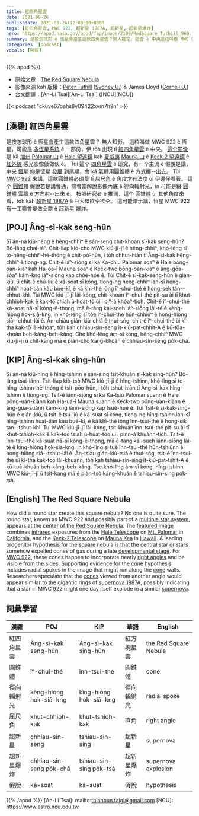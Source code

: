 ```yaml
---
title: 紅四角星雲
date: 2021-09-26
publishdate: 2021-09-26T12:00:00+0800
tags: [紅四角星雲, MWC 922, 超新星 1987A, 超新星, 超新星爆炸]
hero: https://apod.nasa.gov/apod/fap/image/2109/RedSquare_Tuthill_960.jpg
summary: 是按怎球形 ê 恆星會產生這款四角星雲？無人確定。星雲 ê 中央這粒叫做 MWC 922 ê 恆星，可能是多恆星系統 ê 一部份。
categories: [podcast]
vocals: [阿錕]
---
```


{{% apod %}}

- 原始文章：[The Red Square Nebula](https://apod.nasa.gov/apod/ap210926.html)
- 影像來源 kah 版權：[Peter Tuthill](http://www.physics.usyd.edu.au/~gekko/) ([Sydney U.](https://www.sydney.edu.au/science/schools/school-of-physics.html)) & James Lloyd ([Cornell U.](https://astro.cornell.edu/))
- 台文翻譯：[An-Li Tsai][An-Li Tsai] ([NCU][NCU])

{{< podcast "ckuve67oahs8y09422xvm7h2n" >}}

## [漢羅] 紅四角星雲
是按怎球形 ê 恆星會產生這款四角星雲？
無人知影。
這粒叫做 MWC 922 ê 恆星，可能是 [多恆星系統][multiple star system] ê 一部份，伊 to̍h 出現 tī [紅四角星雲][Red Square Nebula] ê 中央。
[這个影像][featured image] 是 kā [加州][California] [Palomar 山][Mt. Palomar] ê [Hale 望遠鏡][Hale Telescope] kah [夏威夷][Hawaii] [Mauna 山][Mauna Kea] ê [Keck-2 望遠鏡][Keck-2 Telescope] ê [紅外線][infrared] 感光影像敆做伙 ê。
Tùi 這个 [四角星雲][square nebula] ê 研究，有一个主流 ê 假說是講，
中央 [恆星][star] 抑是恆星 [發展][developmental stage] 到尾期，會 kā 氣體用圓錐體 ê 方式擲--出去。
Tùi [MWC 922][MWC 922] 來講，這款圓錐體必須愛 tī [屈尺角][right angles] ê 角度才有法度 ùi 伊邊仔看著。
這个 [圓錐體][cone 1] 假說若是講會通，嘛會當解說影像內底 ê 徑向輻射光，in 可能是綴 [圓錐體][cone 2] 雲牆 ê 方向射--出來 ê。
按照研究者 ê 推測，這个 [圓錐體][cones] ùi 其他角度來看，to̍h kah [超新星 1987A][supernova 1987A] ê 巨大環欲仝欲仝。
這可能暗示講，恆星 MWC 922 有一工嘛會變做仝款 ê [超新星][supernova] 爆炸。

## [POJ] Âng-sì-kak seng-hûn
Sī án-ná kiû-hêng ê hêng-chhiⁿ ē sán-seng chit-khoán sì-kak seng-hûn?
Bô-lâng chai-iáⁿ.
Chit-lia̍p kiò-chò MWC kiú-jī-jī ê hêng-chhiⁿ, khó-lêng sī to-hêng-chhiⁿ-hē-thóng ê chi̍t-pō͘-hūn, i to̍h chhut-hiān tī Âng-sì-kak hêng-chhiⁿ ê tiong-ng.
Chi̍t-ê iáⁿ-siōng sī kā Ka-chiu Palomar soaⁿ ê Hale bōng-oán-kiàⁿ kah Ha-óa-ī Mauna soaⁿ ê Keck-two bōng-oán-kiàⁿ ê âng-gōa-sòaⁿ kám-kng iáⁿ-siōng kap chòe-hóe ê.
Tùi Chit-ê sì-kak-seng-hûn ê gián-kiù, ū chi̍t-ê chú-liû ê ká-soat sī kóng, tiong-ng hêng-chhiⁿ iah-sī hêng-chhiⁿ hoat-tián kàu bóe-kî, ē kā khì-thé iōng îⁿ-chui-thé ê hong-sek tàn--chhut-khì.
Tùi MWC kiú-jī-jī lâi-kóng, chit-khoán îⁿ-chui-thé pit-su ài tī khut-chhioh-kak ê kak-tō͘ chiah ū-hoat-tō͘ ùi i piⁿ-á khòaⁿ-tio̍h.
Chit-ê îⁿ-chui-thé ká-soat nā-sī kóng-ē-thong, mā ē-tàng kái-soeh iáⁿ-siōng lāi-té ê kèng-hiòng hok-siā-kng, in khó-lêng sī tòe îⁿ-chui-thé hûn-chhiûⁿ ê hong-hiòng siā--chhut-lâi ê.
Àn-chiàu gián-kiù-chiá ê thui-sǹg, chit-ê îⁿ-chui-thé  ùi kî-tha kak-tō͘ lâi-khòaⁿ, to̍h kah chhiau-sin-seng i̍t-kiú-pat-chhit-A ê kū-tōa-khoân beh-kâng-beh-kâng.
Che khó-lêng àm-sī kóng, hêng-chhiⁿ MWC kiú-jī-jī ū chi̍t-kang mā ē piàn-chò kāng-khoán ê chhiau-sin-seng po̍k-chà.

## [KIP] Âng-sì-kak sing-hûn
Sī án-ná kiû-hîng ê hîng-tshinn ē sán-sing tsit-khuán sì-kak sing-hûn?
Bô-lâng tsai-iánn.
Tsit-lia̍p kiò-tsò MWC kiú-jī-jī ê hîng-tshinn, khó-lîng sī to-hîng-tshinn-hē-thóng ê tsi̍t-pōo-hūn, i to̍h tshut-hiān tī Âng-sì-kak hîng-tshinn ê tiong-ng.
Tsi̍t-ê iánn-siōng sī kā Ka-tsiu Palomar suann ê Hale bōng-uán-kiànn kah Ha-uá-ī Mauna suann ê Keck-two bōng-uán-kiànn ê âng-guā-suànn kám-kng iánn-siōng kap tsuè-hué ê.
Tuì Tsit-ê sì-kak-sing-hûn ê gián-kiù, ū tsi̍t-ê tsú-liû ê ká-suat sī kóng, tiong-ng hîng-tshinn iah-sī hîng-tshinn huat-tián kàu bué-kî, ē kā khì-thé iōng înn-tsui-thé ê hong-sik tàn--tshut-khì.
Tuì MWC kiú-jī-jī lâi-kóng, tsit-khuán înn-tsui-thé pit-su ài tī khut-tshioh-kak ê kak-tōo tsiah ū-huat-tōo uì i pinn-á khuànn-tio̍h.
Tsit-ê înn-tsui-thé ká-suat nā-sī kóng-ē-thong, mā ē-tàng kái-sueh iánn-siōng lāi-té ê kìng-hiòng hok-siā-kng, in khó-lîng sī tuè înn-tsui-thé hûn-tshiûnn ê hong-hiòng siā--tshut-lâi ê.
Àn-tsiàu gián-kiù-tsiá ê thui-sǹg, tsit-ê înn-tsui-thé  uì kî-tha kak-tōo lâi-khuànn, to̍h kah tshiau-sin-sing i̍t-kiú-pat-tshit-A ê kū-tuā-khuân beh-kâng-beh-kâng.
Tse khó-lîng àm-sī kóng, hîng-tshinn MWC kiú-jī-jī ū tsi̍t-kang mā ē piàn-tsò kāng-khuán ê tshiau-sin-sing po̍k-tsà.


## [English] The Red Square Nebula
How did a round star create this square nebula?
No one is quite sure.
The round star, known as MWC 922 and possibly part of a [multiple star system][multiple star system], appears at the center of the [Red Square Nebula][Red Square Nebula].
The [featured image][featured image] combines [infrared][infrared] exposures from the [Hale Telescope][Hale Telescope] on [Mt. Palomar][Mt. Palomar] in [California][California], and the [Keck-2 Telescope][Keck-2 Telescope] on [Mauna Kea][Mauna Kea] in [Hawaii][Hawaii].
A leading progenitor hypothesis for the [square nebula][square nebula] is that the central [star][star] or stars somehow expelled cones of gas during a late [developmental stage][developmental stage].
For [MWC 922][MWC 922], these cones happen to incorporate nearly [right angles][right angles] and be visible from the sides.
Supporting evidence for the [cone][cone 1] hypothesis includes radial spokes in the image that might run along the [cone][cone 2] walls.
Researchers speculate that the [cones][cones] viewed from another angle would appear similar to the gigantic rings of [supernova 1987A][supernova 1987A], possibly indicating that a star in MWC 922 might one day itself explode in a similar [supernova][supernova].

## 詞彙學習

|漢羅|POJ|KIP|華語|English|
|-|-|-|-|-|
|紅四角星雲|Âng-sì-kak seng-hûn|Âng-sì-kak sing-hûn|紅方塊星雲|the Red Square Nebula|
|圓錐體|îⁿ-chui-thé|înn-tsui-thé|圓錐體|cone|
|徑向輻射光|kèng-hiòng hok-siā-kng|kìng-hiòng hok-siā-kng|徑向輻射光|radial spoke|
|屈尺角|khut-chhioh-kak|khut-tshioh-kak|直角|right angle|
|超新星|chhiau-sin-seng|tshiau-sin-sing|超新星|supernova|
|超新星爆炸|chhiau-sin-seng po̍k-chà|tshiau-sin-sing po̍k-tsà|超新星爆炸|supernova explosion|
|假說|ká-soat|ká-suat|假說|hypothesis|

{{% /apod %}}
[An-Li Tsai]: mailto:thianbun.taigi@gmail.com
[NCU]: https://www.astro.ncu.edu.tw

[copyright]: https://apod.nasa.gov/apod/fap/lib/about_apod.html#srapply

[multiple star system]:https://imagine.gsfc.nasa.gov/ask_astro/binary.html
[Red Square Nebula]:http://en.wikipedia.org/wiki/Red_Square_Nebula
[featured image]:http://www.physics.usyd.edu.au/~gekko/redsquare.html
[infrared]:https://science.nasa.gov/ems/07_infraredwaves
[Hale Telescope]:https://sites.astro.caltech.edu/palomar/about/telescopes/hale.html
[Mt. Palomar]:https://sites.astro.caltech.edu/palomar/homepage.html
[California]:https://en.wikipedia.org/wiki/California
[Keck-2 Telescope]:https://apod.nasa.gov/apod/ap971227.html
[Mauna Kea]:https://apod.nasa.gov/apod/ap050704.html
[Hawaii]:https://en.wikipedia.org/wiki/Hawaii
[square nebula]:https://apod.nasa.gov/apod/ap170108.html
[star]:https://science.nasa.gov/astrophysics/focus-areas/how-do-stars-form-and-evolve/
[developmental stage]:http://www.youtube.com/watch?v=W13ZYepDBvo
[MWC 922]:https://ui.adsabs.harvard.edu/abs/2019A%26A...629A.136S/abstract
[right angles]:https://en.wikipedia.org/wiki/Right_angle
[cone 1]:https://mathworld.wolfram.com/Cone.html
[cone 2]:https://www.boredpanda.com/blog/wp-content/uploads/2020/06/5ed9ec69e62b1_9wun41kj45n01-png__700.jpg
[cones]:https://apod.nasa.gov/apod/ap130521.html
[supernova 1987A]:https://apod.nasa.gov/apod/ap070107.html
[supernova]:http://heasarc.gsfc.nasa.gov/docs/snr.html
